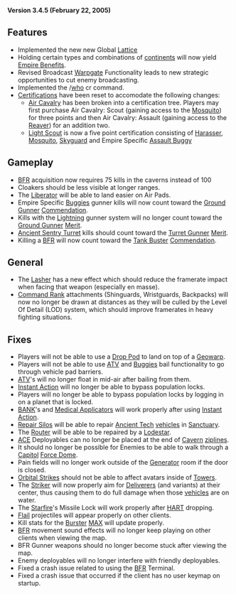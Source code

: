 **Version 3.4.5 (February 22, 2005)**

## Features

- Implemented the new new Global [Lattice](../terminology/Lattice.md)
- Holding certain types and combinations of
  [continents](../locations/Continent.md) will now yield
  [Empire Benefits](../terminology/Empire_Benefit.md).
- Revised Broadcast [Warpgate](../locations/Warpgate.md) Functionality leads to
  new strategic opportunities to cut enemy broadcasting.
- Implemented the /[who](../chat/Who.md) cr command.
- [Certifications](../certifications/Certification.md) have been reset to
  accomodate the following changes:
  - [Air Cavalry](../terminology/Air_Cavalry.md) has been broken into a
    certification tree. Players may first purchase Air Cavalry: Scout (gaining
    access to the [Mosquito](../vehicles/Mosquito.md)) for three points and then
    Air Cavalry: Assault (gaining access to the [Reaver](../vehicles/Reaver.md))
    for an addition two.
  - [Light Scout](../certifications/Light_Scout.md) is now a five point
    certification consisting of [Harasser](../vehicles/Harasser.md),
    [Mosquito](../vehicles/Mosquito.md), [Skyguard](../vehicles/Skyguard.md) and
    Empire Specific
    [Assault Buggy](<../certifications/Assault_Buggy_(Certification).md>)

## Gameplay

- [BFR](../vehicles/BattleFrame_Robotics.md) acquisition now requires 75 kills
  in the caverns instead of 100
- Cloakers should be less visible at longer ranges.
- The [Liberator](../vehicles/Liberator.md) will be able to land easier on Air
  Pads.
- Empire Specific
  [Buggies](<../certifications/Assault_Buggy_(Certification).md>) gunner kills
  will now count toward the [Ground Gunner](../merits/Ground_Gunner.md)
  [Commendation](../merits/index.md).
- Kills with the [Lightning](../vehicles/Lightning.md) gunner system will no
  longer count toward the [Ground Gunner](../merits/Ground_Gunner.md)
  [Merit](../merits/index.md).
- [Ancient Sentry Turret](../items/Ancient_Sentry_Turret.md) kills should count
  toward the [Turret Gunner](../merits/Turret_Gunner.md)
  [Merit](../merits/index.md).
- Killing a [BFR](../vehicles/BattleFrame_Robotics.md) will now count toward the
  [Tank Buster](../merits/Tank_Buster.md)
  [Commendation](../merits/index.md).

## General

- The [Lasher](../weapons/Lasher.md) has a new effect which should reduce the
  framerate impact when facing that weapon (especially en masse).
- [Command Rank](../terminology/Command_Rank.md) attachments (Shinguards,
  Wristguards, Backpacks) will now no longer be drawn at distances as they will
  be culled by the Level Of Detail (LOD) system, which should improve framerates
  in heavy fighting situations.

## Fixes

- Players will not be able to use a [Drop Pod](../items/Drop_Pod.md) to land on
  top of a [Geowarp](../locations/Geowarp.md).
- Players will not be able to use [ATV](../vehicles/ATV.md) and
  [Buggies](<../certifications/Assault_Buggy_(Certification).md>) bail
  functionality to go through vehicle pad barriers.
- [ATV](../vehicles/ATV.md)'s will no longer float in mid-air after bailing from
  them.
- [Instant Action](../terminology/Instant_Action.md) will no longer be able to
  bypass population locks.
- Players will no longer be able to bypass population locks by logging in on a
  planet that is locked.
- [BANK](../weapons/Body_Armor_Nano_Kit.md)'s and
  [Medical Applicators](../weapons/Medical_Applicator.md) will work properly
  after using [Instant Action](../terminology/Instant_Action.md).
- [Repair Silos](../items/Repair_Rearm_Silo.md) will be able to repair
  [Ancient Tech](../terminology/Ancient_Technology.md)
  [vehicles](../vehicles/index.md) in [Sanctuary](../locations/Sanctuary.md).
- The [Router](../vehicles/Router.md) will be able to be repaired by a
  [Lodestar](../vehicles/Lodestar.md).
- [ACE](../weapons/Adaptive_Construction_Engine.md) Deployables can no longer be
  placed at the end of [Cavern](../locations/Caverns.md)
  [ziplines](../items/Zipline.md).
- It should no longer be possible for Enemies to be able to walk through a
  [Capitol](../locations/Capitol.md) [Force Dome](../items/Force_Dome.md).
- Pain fields will no longer work outside of the
  [Generator](../items/Generator.md) room if the door is closed.
- [Orbital Strikes](../terminology/Orbital_Strike.md) should not be able to affect
  avatars inside of [Towers](../locations/Towers.md).
- The [Striker](../weapons/Striker.md) will now properly aim for
  [Deliverers](../vehicles/Deliverer.md) (and variants) at their center, thus
  causing them to do full damage when those [vehicles](../vehicles/index.md)
  are on water.
- The [Starfire](../armor/Starfire.md)'s Missile Lock will work properly after
  [HART](../terminology/HART.md) dropping.
- [Flail](../vehicles/Flail.md) projectiles will appear properly on other
  clients.
- Kill stats for the [Burster](../armor/Burster.md)
  [MAX](../armor/Mechanized_Assault_Exo-Suit.md) will update properly.
- [BFR](../vehicles/BattleFrame_Robotics.md) movement sound effects will no
  longer keep playing on other clients when viewing the map.
- BFR Gunner weapons should no longer become stuck after viewing the map.
- Enemy deployables will no longer interfere with friendly deployables.
- Fixed a crash issue related to using the
  [BFR](../vehicles/BattleFrame_Robotics.md) Terminal.
- Fixed a crash issue that occurred if the client has no user keymap on startup.
